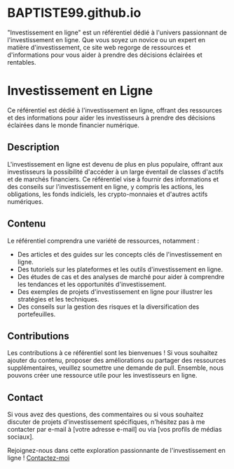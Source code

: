 # BAPTISTE99.github.io
"Investissement en ligne" est un référentiel dédié à l'univers passionnant de l'investissement en ligne. Que vous soyez un novice ou un expert en matière d'investissement, ce site web regorge de ressources et d'informations pour vous aider à prendre des décisions éclairées et rentables.
# Investissement en Ligne

Ce référentiel est dédié à l'investissement en ligne, offrant des ressources et des informations pour aider les investisseurs à prendre des décisions éclairées dans le monde financier numérique.

## Description

L'investissement en ligne est devenu de plus en plus populaire, offrant aux investisseurs la possibilité d'accéder à un large éventail de classes d'actifs et de marchés financiers. Ce référentiel vise à fournir des informations et des conseils sur l'investissement en ligne, y compris les actions, les obligations, les fonds indiciels, les crypto-monnaies et d'autres actifs numériques.

## Contenu

Le référentiel comprendra une variété de ressources, notamment :

- Des articles et des guides sur les concepts clés de l'investissement en ligne.
- Des tutoriels sur les plateformes et les outils d'investissement en ligne.
- Des études de cas et des analyses de marché pour aider à comprendre les tendances et les opportunités d'investissement.
- Des exemples de projets d'investissement en ligne pour illustrer les stratégies et les techniques.
- Des conseils sur la gestion des risques et la diversification des portefeuilles.

## Contributions

Les contributions à ce référentiel sont les bienvenues ! Si vous souhaitez ajouter du contenu, proposer des améliorations ou partager des ressources supplémentaires, veuillez soumettre une demande de pull. Ensemble, nous pouvons créer une ressource utile pour les investisseurs en ligne.

## Contact

Si vous avez des questions, des commentaires ou si vous souhaitez discuter de projets d'investissement spécifiques, n'hésitez pas à me contacter par e-mail à [votre adresse e-mail] ou via [vos profils de médias sociaux].

Rejoignez-nous dans cette exploration passionnante de l'investissement en ligne !
<a href="mailto:venomhacker30@gmail.com" class="contact-button">Contactez-moi</a>
  
